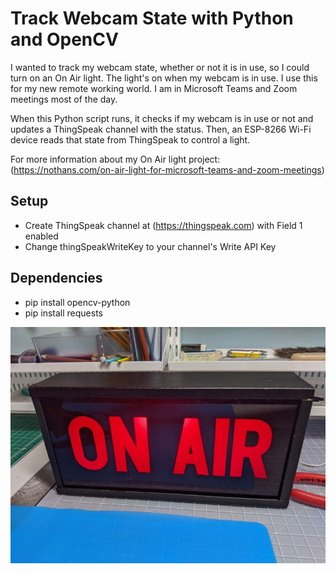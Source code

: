 # Track Webcam State with Python and OpenCV

I wanted to track my webcam state, whether or not it is in use, so I could turn on an On Air light. The light's on when my webcam is in use. I use this for my new remote working world. I am in Microsoft Teams and Zoom meetings most of the day.

When this Python script runs, it checks if my webcam is in use or not and updates a ThingSpeak channel with the status. Then, an ESP-8266 Wi-Fi device reads that state from ThingSpeak to control a light.

For more information about my On Air light project: (https://nothans.com/on-air-light-for-microsoft-teams-and-zoom-meetings)

## Setup

* Create ThingSpeak channel at (https://thingspeak.com) with Field 1 enabled
* Change thingSpeakWriteKey to your channel's Write API Key

## Dependencies

* pip install opencv-python
* pip install requests

[![On Air Light Project](On-Air-Light.jpg)](https://nothans.com/on-air-light-for-microsoft-teams-and-zoom-meetings)

